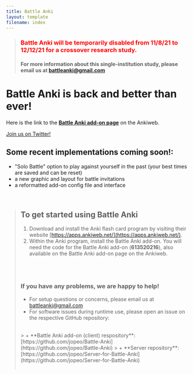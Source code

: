 ```yaml
---
title: Battle Anki
layout: template
filename: index
---
```


>### <span style="color:red">  Battle Anki will be temporarily disabled from 11/8/21 to 12/12/21 for a crossover research study.</span>
>#### For more information about this single-institution study, please email us at [battleanki@gmail.com](mailto:battleanki@gmail.com) 

# Battle Anki is back and better than ever!

Here is the link to the **[Battle Anki add-on page](https://ankiweb.net/shared/info/613520216)** on the Ankiweb.

[Join us on Twitter!](https://twitter.com/BattleAnki)

## Some recent implementations coming soon!:

- "Solo Battle" option to play against yourself in the past (your best times are saved and can be reset)
- a new graphic and layout for battle invitations
- a reformatted add-on config file and interface

<br/>

> ## To get started using Battle Anki
> 
> 1. Download and install the Anki flash card program by visiting their website [https://apps.ankiweb.net/](https://apps.ankiweb.net/).
> 2. Within the Anki program, install the Battle Anki add-on. You will need the code for the Battle Anki add-on (**613520216**),
   also available on the Battle Anki add-on page on the Ankiweb.
><br>
><br>
> 
> ### If you have any problems, we are happy to help!
> 
> - For setup questions or concerns, please email us at [battleanki@gmail.com](mailto:battleanki@gmail.com)
> - For software issues during runtime use, please open an issue on the respective GitHub repository:
><br>
>>  + **Battle Anki add-on (client) respository**: [https://github.com/jopeo/Battle-Anki](https://github.com/jopeo/Battle-Anki)
>>  + **Server repository**: [https://github.com/jopeo/Server-for-Battle-Anki](https://github.com/jopeo/Server-for-Battle-Anki)
><br>
><br>
<br>



